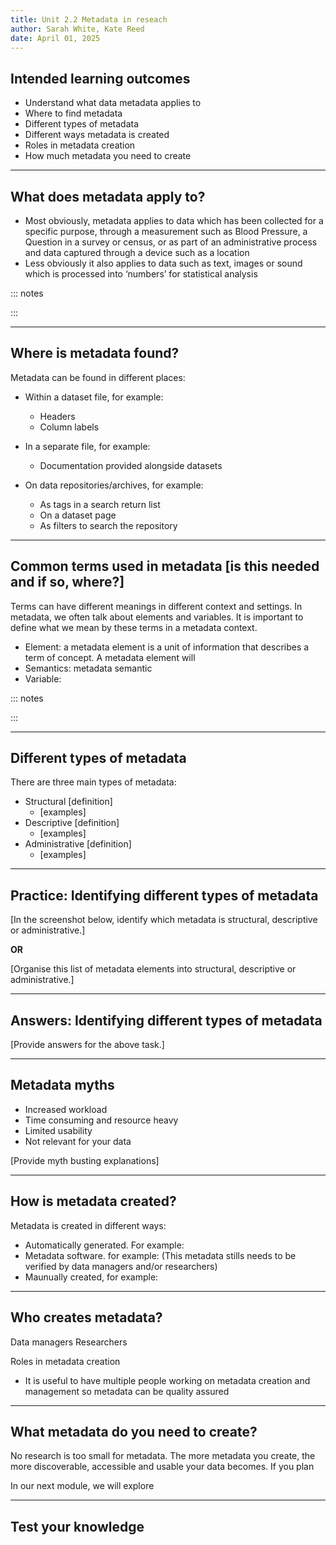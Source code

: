 ```yaml
---
title: Unit 2.2 Metadata in reseach
author: Sarah White, Kate Reed
date: April 01, 2025
---
```


## Intended learning outcomes

- Understand what data metadata applies to
- Where to find metadata 
- Different types of metadata
- Different ways metadata is created
- Roles in metadata creation
- How much metadata you need to create

---


## What does metadata apply to?

- Most obviously, metadata applies to data which has been collected for a specific purpose, through a measurement such as Blood Pressure, a Question in a survey or census, or as part of an administrative process and data captured through a device such as a location
- Less obviously it also applies to data such as text, images or sound which is processed into ‘numbers’ for statistical analysis

::: notes

:::

----

## Where is metadata found?

Metadata can be found in different places:

- Within a dataset file, for example:
  - Headers
  - Column labels
    
- In a separate file, for example:
  - Documentation provided alongside datasets
    
- On data repositories/archives, for example:
  - As tags in a search return list
  - On a dataset page
  - As filters to search the repository

---

## Common terms used in metadata [is this needed and if so, where?]

Terms can have different meanings in different context and settings. 
In metadata, we often talk about elements and variables. It is important to define what we mean by these terms in a metadata context.

- Element: a metadata element is a unit of information that describes a term of concept. A metadata element will
- Semantics: metadata semantic
- Variable: 

::: notes

:::

---

## Different types of metadata

There are three main types of metadata:

- Structural [definition]
  - [examples]
- Descriptive [definition]
  - [examples]
- Administrative [definition]
  - [examples]

---

## Practice: Identifying different types of metadata

[In the screenshot below, identify which metadata is structural, descriptive or administrative.]

**OR**

[Organise this list of metadata elements into structural, descriptive or administrative.]

---

## Answers: Identifying different types of metadata

[Provide answers for the above task.]

---

## Metadata myths

- Increased workload
- Time consuming and resource heavy
- Limited usability
- Not relevant for your data

[Provide myth busting explanations]

---

## How is metadata created?

Metadata is created in different ways:

- Automatically generated. For example:
- Metadata software. for example: (This metadata stills needs to be verified by data managers and/or researchers)
- Maunually created, for example:

---

## Who creates metadata?

Data managers
Researchers

Roles in metadata creation
- It is useful to have multiple people working on metadata creation and management so metadata can be quality assured

---

## What metadata do you need to create?

No research is too small for metadata.
The more metadata you create, the more discoverable, accessible and usable your data becomes. 
If you plan 

In our next module, we will explore

---

## Test your knowledge
